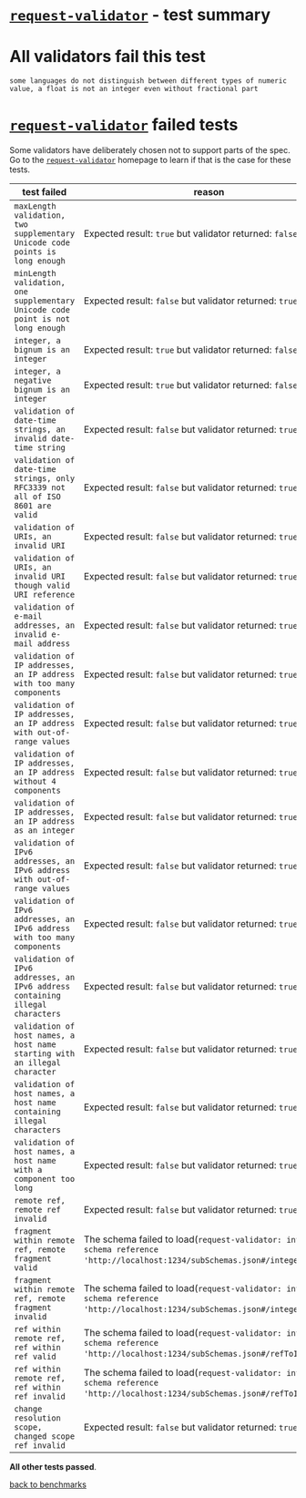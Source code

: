 # [`request-validator`](https://github.com/bugventure/request-validator) - test summary

# All validators fail this test

`some languages do not distinguish between different types of numeric value, a float is not an integer even without fractional part`

# [`request-validator`](https://github.com/bugventure/request-validator) failed tests

Some validators have deliberately chosen not to support parts of the spec. Go to the [`request-validator`](https://github.com/bugventure/request-validator) homepage to learn if
that is the case for these tests.

|test failed|reason
|-----------|------
|`maxLength validation, two supplementary Unicode code points is long enough`|Expected result: `true` but validator returned: `false`
|`minLength validation, one supplementary Unicode code point is not long enough`|Expected result: `false` but validator returned: `true`
|`integer, a bignum is an integer`|Expected result: `true` but validator returned: `false`
|`integer, a negative bignum is an integer`|Expected result: `true` but validator returned: `false`
|`validation of date-time strings, an invalid date-time string`|Expected result: `false` but validator returned: `true`
|`validation of date-time strings, only RFC3339 not all of ISO 8601 are valid`|Expected result: `false` but validator returned: `true`
|`validation of URIs, an invalid URI`|Expected result: `false` but validator returned: `true`
|`validation of URIs, an invalid URI though valid URI reference`|Expected result: `false` but validator returned: `true`
|`validation of e-mail addresses, an invalid e-mail address`|Expected result: `false` but validator returned: `true`
|`validation of IP addresses, an IP address with too many components`|Expected result: `false` but validator returned: `true`
|`validation of IP addresses, an IP address with out-of-range values`|Expected result: `false` but validator returned: `true`
|`validation of IP addresses, an IP address without 4 components`|Expected result: `false` but validator returned: `true`
|`validation of IP addresses, an IP address as an integer`|Expected result: `false` but validator returned: `true`
|`validation of IPv6 addresses, an IPv6 address with out-of-range values`|Expected result: `false` but validator returned: `true`
|`validation of IPv6 addresses, an IPv6 address with too many components`|Expected result: `false` but validator returned: `true`
|`validation of IPv6 addresses, an IPv6 address containing illegal characters`|Expected result: `false` but validator returned: `true`
|`validation of host names, a host name starting with an illegal character`|Expected result: `false` but validator returned: `true`
|`validation of host names, a host name containing illegal characters`|Expected result: `false` but validator returned: `true`
|`validation of host names, a host name with a component too long`|Expected result: `false` but validator returned: `true`
|`remote ref, remote ref invalid`|Expected result: `false` but validator returned: `true`
|`fragment within remote ref, remote fragment valid`|The schema failed to load(`request-validator: invalid schema reference 'http://localhost:1234/subSchemas.json#/integer'`)
|`fragment within remote ref, remote fragment invalid`|The schema failed to load(`request-validator: invalid schema reference 'http://localhost:1234/subSchemas.json#/integer'`)
|`ref within remote ref, ref within ref valid`|The schema failed to load(`request-validator: invalid schema reference 'http://localhost:1234/subSchemas.json#/refToInteger'`)
|`ref within remote ref, ref within ref invalid`|The schema failed to load(`request-validator: invalid schema reference 'http://localhost:1234/subSchemas.json#/refToInteger'`)
|`change resolution scope, changed scope ref invalid`|Expected result: `false` but validator returned: `true`

**All other tests passed**.

[back to benchmarks](https://github.com/Muscula/json-schema-benchmark)